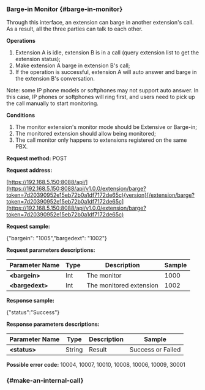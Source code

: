 ### Barge-in Monitor {#barge-in-monitor}

Through this interface, an extension can barge in another extension's call. As a result, all the three parties can talk to each other.

**Operations**

1. Extension A is idle, extension B is in a call \(query extension list to get the extension status\);
2. Make extension A barge in extension B's call;
3. If the operation is successful, extension A will auto answer and barge in the extension B's conversation.

Note: some IP phone models or softphones may not support auto answer. In this case, IP phones or softphones will ring first, and users need to pick up the call manually to start monitoring.

**Conditions**

1. The monitor extension's monitor mode should be Extensive or Barge-in;
2. The monitored extension should allow being monitored;
3. The call monitor only happens to extensions registered on the same PBX.

**Request method:** POST

**Request address:**

[https://192.168.5.150:8088/api/](https://192.168.5.150:8088/api/v1.0.0/extension/barge?token=7d20390952e15eb72b0a1df7172de65c){version}[/extension/barge?token=7d20390952e15eb72b0a1df7172de65c](https://192.168.5.150:8088/api/v1.0.0/extension/barge?token=7d20390952e15eb72b0a1df7172de65c)

**Request sample:**

{"bargein": "1005","bargedext": "1002"}

**Request parameters descriptions:**

| **Parameter Name** | **Type** | **Description** | **Sample** |
| --- | --- | --- | --- |
| **&lt;bargein&gt;** | Int | The monitor | 1000 |
| **&lt;bargedext&gt;** | Int | The monitored extension | 1002 |

**Response sample:**

{"status":"Success"}

**Response parameters descriptions:**

| **Parameter Name** | **Type** | **Description** | **Sample** |
| --- | --- | --- | --- |
| **&lt;status&gt;** | String | Result | Success or Failed |

**Possible error code:** 10004, 10007, 10010, 10008, 10006, 10009, 30001

###  {#make-an-internal-call}



